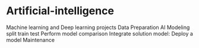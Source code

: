 # Artificial-intelligence
Machine learning and Deep learning projects
Data Preparation
AI Modeling
split train test
Perform model comparison
Integrate solution model: Deploy a model
Maintenance
